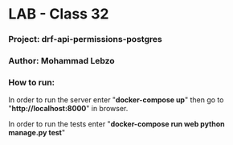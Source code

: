 # LAB - Class 32

### Project: drf-api-permissions-postgres

### Author: Mohammad Lebzo

### How to run:

In order to run the server enter "**docker-compose up**" then go to "**http://localhost:8000**" in browser.

In order to run the tests enter "**docker-compose run web python manage.py test**"
